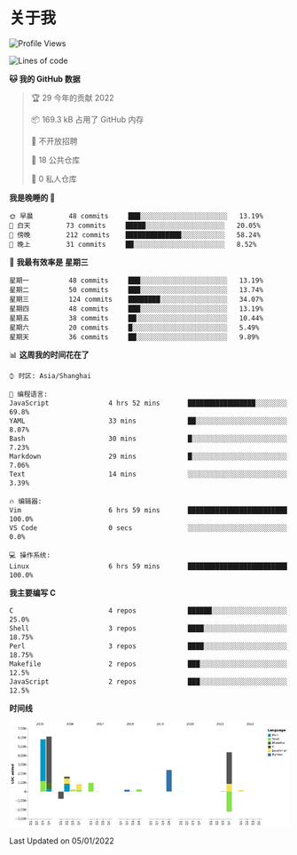 # 关于我

<!--START_SECTION:waka-->
![Profile Views](http://img.shields.io/badge/%E4%B8%AA%E4%BA%BA%E5%B0%81%E9%9D%A2%E8%A7%82%E7%9C%8B%E6%AC%A1%E6%95%B0-14-blue)

![Lines of code](https://img.shields.io/badge/%E4%BB%8E%E3%80%8C%E4%BD%A0%E5%A5%BD%E4%B8%96%E7%95%8C%E3%80%8D%E6%88%91%E5%B7%B2%E7%BB%8F%E5%86%99%E4%BA%86-20%20Thousand%20%E8%A1%8C%E4%BB%A3%E7%A0%81-blue)

**🐱 我的 GitHub 数据** 

> 🏆 29 今年的贡献 2022
 > 
> 📦 169.3 kB 占用了 GitHub 内存 
 > 
> 🚫 不开放招聘
 > 
> 📜 18 公共仓库 
 > 
> 🔑 0 私人仓库  
 > 
**我是晚睡的 🦉** 

```text
🌞 早晨         48 commits     ███░░░░░░░░░░░░░░░░░░░░░░   13.19% 
🌆 白天         73 commits     █████░░░░░░░░░░░░░░░░░░░░   20.05% 
🌃 傍晚         212 commits    ██████████████░░░░░░░░░░░   58.24% 
🌙 晚上         31 commits     ██░░░░░░░░░░░░░░░░░░░░░░░   8.52%

```
📅 **我最有效率是 星期三** 

```text
星期一          48 commits     ███░░░░░░░░░░░░░░░░░░░░░░   13.19% 
星期二          50 commits     ███░░░░░░░░░░░░░░░░░░░░░░   13.74% 
星期三          124 commits    ████████░░░░░░░░░░░░░░░░░   34.07% 
星期四          48 commits     ███░░░░░░░░░░░░░░░░░░░░░░   13.19% 
星期五          38 commits     ██░░░░░░░░░░░░░░░░░░░░░░░   10.44% 
星期六          20 commits     █░░░░░░░░░░░░░░░░░░░░░░░░   5.49% 
星期天          36 commits     ██░░░░░░░░░░░░░░░░░░░░░░░   9.89%

```


📊 **这周我的时间花在了** 

```text
⌚︎ 时区: Asia/Shanghai

💬 编程语言: 
JavaScript               4 hrs 52 mins       █████████████████░░░░░░░░   69.8% 
YAML                     33 mins             ██░░░░░░░░░░░░░░░░░░░░░░░   8.07% 
Bash                     30 mins             █░░░░░░░░░░░░░░░░░░░░░░░░   7.23% 
Markdown                 29 mins             █░░░░░░░░░░░░░░░░░░░░░░░░   7.06% 
Text                     14 mins             ░░░░░░░░░░░░░░░░░░░░░░░░░   3.39%

🔥 编辑器: 
Vim                      6 hrs 59 mins       █████████████████████████   100.0% 
VS Code                  0 secs              ░░░░░░░░░░░░░░░░░░░░░░░░░   0.0%

💻 操作系统: 
Linux                    6 hrs 59 mins       █████████████████████████   100.0%

```

**我主要编写 C** 

```text
C                        4 repos             ██████░░░░░░░░░░░░░░░░░░░   25.0% 
Shell                    3 repos             ████░░░░░░░░░░░░░░░░░░░░░   18.75% 
Perl                     3 repos             ████░░░░░░░░░░░░░░░░░░░░░   18.75% 
Makefile                 2 repos             ███░░░░░░░░░░░░░░░░░░░░░░   12.5% 
JavaScript               2 repos             ███░░░░░░░░░░░░░░░░░░░░░░   12.5%

```


**时间线**

![Chart not found](https://raw.githubusercontent.com/Arondight/Arondight/master/charts/bar_graph.png) 


 Last Updated on 05/01/2022
<!--END_SECTION:waka-->
